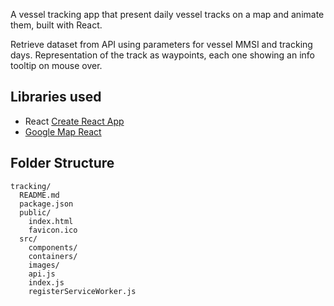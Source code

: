 A vessel tracking app that present daily vessel tracks on a map and animate them, built with React.

Retrieve dataset from API using parameters for vessel MMSI and tracking days. Representation of the track as waypoints, each one showing an info tooltip on mouse over.

## Libraries used

- React [Create React App](https://github.com/facebookincubator/create-react-app)
- [Google Map React](https://github.com/istarkov/google-map-react)

## Folder Structure

```
tracking/
  README.md
  package.json
  public/
    index.html
    favicon.ico
  src/
    components/
    containers/
    images/
    api.js
    index.js
    registerServiceWorker.js
```
